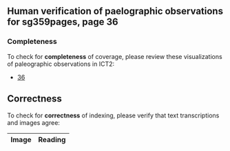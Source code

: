 

## Human verification of paelographic observations for sg359pages, page 36

###  Completeness

To check for **completeness** of coverage, please review these visualizations of paleographic observations in ICT2:

-  [36](http://www.homermultitext.org/ict2/)

## Correctness

To check for **correctness** of indexing, please verify that text transcriptions and images agree:

| Image     | Reading     |
| :------------- | :------------- |

